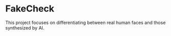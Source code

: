 # FakeCheck
This project focuses on differentiating between real human faces and those synthesized by AI. 
